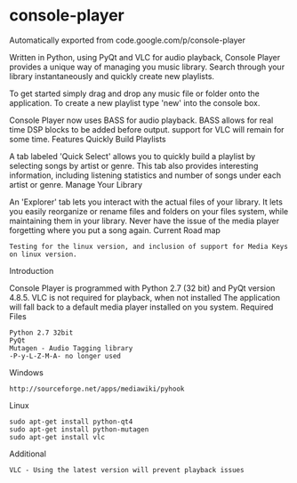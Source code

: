 # console-player
Automatically exported from code.google.com/p/console-player

Written in Python, using PyQt and VLC for audio playback, Console Player provides a unique way of managing you music library. Search through your library instantaneously and quickly create new playlists.

To get started simply drag and drop any music file or folder onto the application. To create a new playlist type 'new' into the console box.

Console Player now uses BASS for audio playback. BASS allows for real time DSP blocks to be added before output. support for VLC will remain for some time.
Features
Quickly Build Playlists

A tab labeled 'Quick Select' allows you to quickly build a playlist by selecting songs by artist or genre. This tab also provides interesting information, including listening statistics and number of songs under each artist or genre.
Manage Your Library

An 'Explorer' tab lets you interact with the actual files of your library. It lets you easily reorganize or rename files and folders on your files system, while maintaining them in your library. Never have the issue of the media player forgetting where you put a song again.
Current Road map

    Testing for the linux version, and inclusion of support for Media Keys on linux version. 

Introduction

Console Player is programmed with Python 2.7 (32 bit) and PyQt version 4.8.5. VLC is not required for playback, when not installed The application will fall back to a default media player installed on you system.
Required Files

    Python 2.7 32bit
    PyQt
    Mutagen - Audio Tagging library
    -P-y-L-Z-M-A- no longer used 

Windows

    http://sourceforge.net/apps/mediawiki/pyhook 

Linux

    sudo apt-get install python-qt4
    sudo apt-get install python-mutagen
    sudo apt-get install vlc 

Additional

    VLC - Using the latest version will prevent playback issues 
